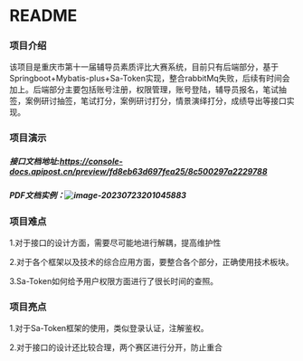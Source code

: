 # README

### 项目介绍

该项目是重庆市第十一届辅导员素质评比大赛系统，目前只有后端部分，基于Springboot+Mybatis-plus+Sa-Token实现，整合rabbitMq失败，后续有时间会加上。后端部分主要包括账号注册，权限管理，账号登陆，辅导员报名，笔试抽签，案例研讨抽签，笔试打分，案例研讨打分，情景演绎打分，成绩导出等接口实现。

### 项目演示

##### 接口文档地址:https://console-docs.apipost.cn/preview/fd8eb63d697fea25/8c500297a2229788

##### PDF文档实例：![image-20230723201045883](C:\Users\T\AppData\Roaming\Typora\typora-user-images\image-20230723201045883.png)

### 项目难点

1.对于接口的设计方面，需要尽可能地进行解耦，提高维护性

2.对于各个框架以及技术的综合应用方面，要整合各个部分，正确使用技术板块。

3.Sa-Token如何给予用户权限方面进行了很长时间的查照。

### 项目亮点

1.对于Sa-Token框架的使用，类似登录认证，注解鉴权。

2.对于接口的设计还比较合理，两个赛区进行分开，防止重合